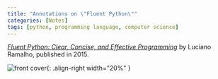 ```yaml
---
title: "Annotations on \"Fluent Python\""
categories: [Notes]
tags: [python, programming language, computer science]
---
```


[*Fluent Python: Clear, Concise, and Effective Programming*](http://shop.oreilly.com/product/0636920032519.do) by Luciano Ramalho, published in 2015.

![front cover](https://covers.oreillystatic.com/images/0636920032519/cat.gif){: .align-right width="20%" }
